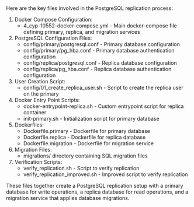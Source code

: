 # 
Here are the key files involved in the PostgreSQL replication process:
1. Docker Compose Configuration:
    - 4_cyp-10552-docker-compose.yml - Main docker-compose file defining primary, replica, and migration services
2. PostgreSQL Configuration Files:
    - config/primary/postgresql.conf - Primary database configuration
    - config/primary/pg_hba.conf - Primary database authentication configuration
    - config/replica/postgresql.conf - Replica database configuration
    - config/replica/pg_hba.conf - Replica database authentication configuration
3. User Creation Script:
    - config/01_create_replica_user.sh - Script to create the replica user on the primary
4. Docker Entry Point Scripts:
    - docker-entrypoint-replica.sh - Custom entrypoint script for replica container
    - init-primary.sh - Initialization script for primary database
5. Dockerfiles:
    - Dockerfile.primary - Dockerfile for primary database
    - Dockerfile.replica - Dockerfile for replica database
    - Dockerfile.migration - Dockerfile for migration service
6. Migration Files:
    - migrations/ directory containing SQL migration files
7. Verification Scripts:
    - verify_replication.sh - Script to verify replication
    - verify_replication_improved.sh - Improved script to verify replication

These files together create a PostgreSQL replication setup with a primary database for write operations, a replica database for read operations, and a migration service that applies database migrations.